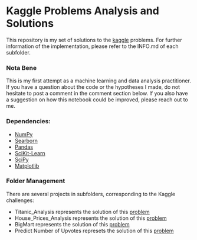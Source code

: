 # Kaggle Problems Analysis and Solutions
This repository is my set of solutions to the [kaggle](https://www.kaggle.com/) problems. For further information of the implementation, please refer to the INFO.md of each subfolder.

### Nota Bene
This is my first attempt as a machine learning and data analysis practitioner.
If you have a question about the code or the hypotheses I made, do not hesitate to post a comment in the comment section below.
If you also have a suggestion on how this notebook could be improved, please reach out to me.

### Dependencies:
* [NumPy](https://numpy.org/)
* [Searborn](https://seaborn.pydata.org/)
* [Pandas](https://pandas.pydata.org/)
* [SciKit-Learn](https://scikit-learn.org/stable/)
* [SciPy](https://www.scipy.org/)
* [Matplotlib](https://matplotlib.org/)

### Folder Management
There are several projects in subfolders, corresponding to the Kaggle challenges:
* Titanic_Analysis represents the solution of this [problem](https://www.kaggle.com/c/titanic)
* House_Prices_Analysis represents the solution of this [problem](https://www.kaggle.com/c/house-prices-advanced-regression-techniques)
* BigMart represents the solution of this [problem](https://datahack.analyticsvidhya.com/contest/practice-problem-big-mart-sales-iii/)
* Predict Number of Upvotes represets the solution of this [problem](https://datahack.analyticsvidhya.com/contest/enigma-codefest-machine-learning-1/#MySubmissions)
